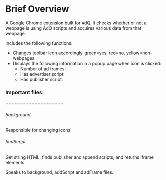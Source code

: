 Brief Overview
==================

A Google Chrome extension built for AdQ. It checks whether or not a webpage is
using AdQ scripts and acquires various data from that webpage.

Includes the following functions:

- Changes toolbar icon accordingly: green=yes, red=no, yellow=non-webpages
- Displays the following information in a popup page when icon is clicked:
  - Number of ad frames:
  - Has advertiser script:
  - Has publisher script:

### Important files:
====================

###### background

Responsible for changing icons

###### findScript

Get string HTML, finds publisher and append scripts, and returns iframe elements.

Speaks to background, addScript and adFrame files.
